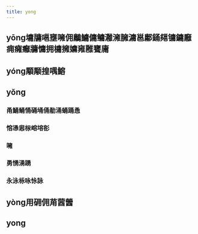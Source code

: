 ```yaml
---
title: yong
---
```


## yōng墉牗嗈壅噰佣鷛鱅傭鳙灉澭臃滽邕鄘銿郺镛鏞廱痈癕癰牅慵拥槦擁嫞雍雝饔庸
## yóng顒颙揘喁鰫
## yǒng
### 甬鯒鲬悀硧埇俑勈涌蛹踊恿
### 愹慂惥柡嵱塎彮
### 噰
### 勇愑湧踴
### 永泳栐咏怺詠
## yòng用砽佣苚蒏醟
## yong
